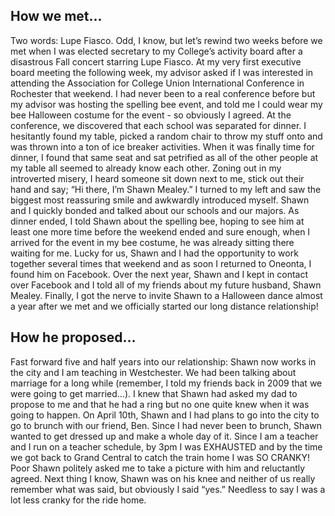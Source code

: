How we met…
-----------
Two words: Lupe Fiasco. Odd, I know, but let’s rewind two weeks before we met when I was elected secretary to my College’s activity board after a disastrous Fall concert starring Lupe Fiasco. At my very first executive board meeting the following week, my advisor asked if I was interested in attending the Association for College Union International Conference in Rochester that weekend. I had never been to a real conference before but my advisor was hosting the spelling bee event, and told me I could wear my bee Halloween costume for the event - so obviously I agreed. At the conference, we discovered that each school was separated for dinner. I hesitantly found my table, picked a random chair to throw my stuff onto and was thrown into a ton of ice breaker activities. When it was finally time for dinner, I found that same seat and sat petrified as all of the other people at my table all seemed to already know each other.  Zoning out in my introverted misery, I heard someone sit down next to me, stick out their hand and say; “Hi there, I’m Shawn Mealey.” I turned to my left and saw the biggest most reassuring smile and awkwardly introduced myself. Shawn and I quickly bonded and talked about our schools and our majors. As dinner ended, I told Shawn about the spelling bee, hoping to see him at least one more time before the weekend ended and sure enough, when I arrived for the event in my bee costume, he was already sitting there waiting for me. Lucky for us, Shawn and I had the opportunity to work together several times that weekend and as soon I returned to Oneonta, I found him on Facebook. Over the next year, Shawn and I kept in contact over Facebook and I told all of my friends about my future husband, Shawn Mealey. Finally, I got the nerve to invite Shawn to a Halloween dance almost a year after we met and we officially started our long distance relationship!

How he proposed…
----------------
Fast forward five and half years into our relationship: Shawn now works in the city and I am teaching in Westchester. We had been talking about marriage for a long while (remember, I told my friends back in 2009 that we were going to get married…). I knew that Shawn had asked my dad to propose to me and that he had a ring but no one quite knew when it was going to happen. On April 10th, Shawn and I had plans to go into the city to go to brunch with our friend, Ben. Since I had never been to brunch, Shawn wanted to get dressed up and make a whole day of it. Since I am a teacher and I run on a teacher schedule, by 3pm I was EXHAUSTED and by the time we got back to Grand Central to catch the train home I was SO CRANKY! Poor Shawn politely asked me to take a picture with him and reluctantly agreed. Next thing I know, Shawn was on his knee and neither of us really remember what was said, but obviously I said “yes.” Needless to say I was a lot less cranky for the ride home.
